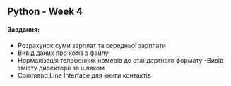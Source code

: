 ## Python - Week 4

#### Завдання:

- Розрахунок суми зарплат та середньої зарплати
- Вивід даних про котів з файлу
- Нормалізація телефонних номерів до стандартного формату
 -Вивід змісту директорії за шляхом
- Command Line Interface для книги контактів